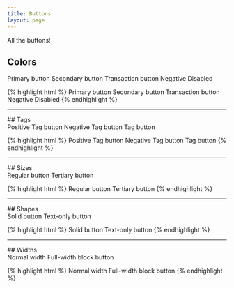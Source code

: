```yaml
---
title: Buttons
layout: page
---
```


<p class="t-l">All the buttons!</p>

## Colors
<div class="m-bottom-5">
	<span role="button" class="m-bottom-2 dh-button dh-button--primary">Primary button</span>
	<span role="button" class="m-bottom-2 dh-button">Secondary button</span>
	<span role="button" class="m-bottom-2 dh-button dh-button--transaction">Transaction button</span>
	<span role="button" class="m-bottom-2 dh-button dh-button--negative">Negative</span>
	<span role="button" class="m-bottom-2 dh-button dh-button--disabled">Disabled</span>
</div>

{% highlight html %}
<span role="button" class="dh-button dh-button--primary">Primary button</span>
<span role="button" class="dh-button">Secondary button</span>
<span role="button" class="dh-button dh-button--transaction">Transaction button</span>
<span role="button" class="dh-button dh-button--negative">Negative</span>
<span role="button" class="dh-button dh-button--disabled">Disabled</span>
{% endhighlight %}

<hr />
## Tags

<div class="m-bottom-5">
	<span role="button" class="m-bottom-2 dh-button dh-button__tag dh-button__tag--positive">Positive Tag button </span>
	<span role="button" class="m-bottom-2 dh-button dh-button__tag dh-button__tag--negative">Negative Tag button</span>
	<span role="button" class="m-bottom-2 dh-button dh-button__tag">Tag button</span>
</div>

{% highlight html %}
<span role="button" class="dh-button dh-button__tag dh-button__tag--positive">Positive Tag button </span>
<span role="button" class="dh-button dh-button__tag dh-button__tag--negative">Negative Tag button</span>
<span role="button" class="dh-button dh-button__tag">Tag button</span>
{% endhighlight %}

<hr />
## Sizes

<div class="m-bottom-5">
	<span role="button" class="m-bottom-2 dh-button">Regular button</span>
	<span role="button" class="m-bottom-2 dh-button dh-button--tertiary">Tertiary button</span>
</div>

{% highlight html %}
<span role="button" class="dh-button">Regular button</span>
<span role="button" class="dh-button dh-button--tertiary">Tertiary button</span>
{% endhighlight %}

<hr />
## Shapes

<div class="m-bottom-5">
	<span role="button" class="m-bottom-2 dh-button">Solid button</span>
	<span role="button" class=" m-bottom-2 dh-button dh-button--text">Text-only button</span>
</div>

{% highlight html %}
<span role="button" class="dh-button">Solid button</span>
<span role="button" class="dh-button dh-button--text">Text-only button</span>
{% endhighlight %}

<hr />
## Widths

<div class="m-bottom-5">
	<span role="button" class="m-bottom-2 dh-button">Normal width</span>
	<span role="button" class="m-bottom-2 dh-button dh-button--block">Full-width block button</span>
</div>

{% highlight html %}
<span role="button" class="dh-button">Normal width</span>
<span role="button" class="dh-button dh-button--block">Full-width block button</span>
{% endhighlight %}
